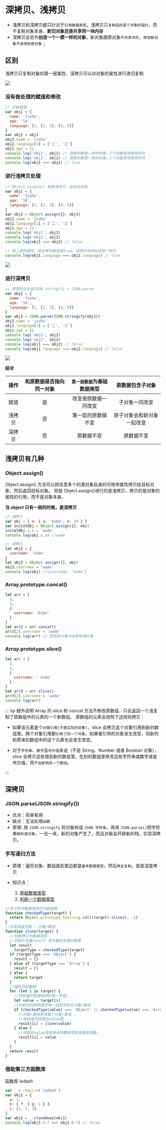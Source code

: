 # 深拷贝、浅拷贝

- 浅拷贝和深拷贝都只针对于`引用数据类型`，浅拷贝只`复制指向某个对象的指针`，而不复制对象本身，**新旧对象还是共享同一块内存**
- 深拷贝会另外**创造一个一模一样的对象**，新对象跟原对象`不共享内存`，`修改新对象不会改到原对象`；

## 区别

浅拷贝只复制对象的第一层属性、深拷贝可以对对象的属性进行递归复制

![](https://gitee.com/Jioho/img/raw/master/knowledge/20200614234832.png)

### 没有做处理的赋值和修改

```js
// 对象赋值
var obj1 = {
  name: 'Jioho',
  age: '18',
  language: [1, [2, 3], [4, 5]]
}
var obj2 = obj1
obj2.name = 'jioho'
obj2.language[1] = ['二', '三']
obj1.age = 22
console.log('obj1', obj1) // 获取的都是一样的对象。2个对象修改是同步的
console.log('obj2', obj2) // 获取的都是一样的对象。2个对象修改是同步的
console.log(obj1 === obj2) // true
```

### 进行浅拷贝处理

```js
// Object.assgin() 就是浅拷贝，后续会说到
var obj1 = {
  name: 'Jioho',
  age: '18',
  language: [1, [2, 3], [4, 5]]
}
var obj2 = Object.assign({}, obj1)
obj2.name = 'jioho'
obj2.language[1] = ['二', '三']
obj1.age = 22
console.log('obj1', obj1)
console.log('obj2', obj2)
console.log(obj1 === obj2) // false

// 第二层的属性，用全等判断还是true。说明内存地址还是一样的
console.log(obj1.language === obj2.language) // true
```

![](https://gitee.com/Jioho/img/raw/master/knowledge/20200614235647.png)

### 进行深拷贝

```js
// 常用的方法是JSON.stringify + JSON.parse
var obj1 = {
  name: 'Jioho',
  age: '18',
  language: [1, [2, 3], [4, 5]]
}
var obj2 = JSON.parse(JSON.stringify(obj1))
obj2.name = 'jioho'
obj2.language[1] = ['二', '三']
obj1.age = 22
console.log('obj1', obj1)
console.log('obj2', obj2)
console.log(obj1 === obj2) // false
console.log(obj1.language === obj2.language) // false
```

![](https://gitee.com/Jioho/img/raw/master/knowledge/20200615000343.png)

**结论**

|  操作  | 和原数据是否指向同一对象 | `第一层数据`为基础数据类型 |      原数据包含子对象      |
| :----: | :----------------------: | :------------------------: | :------------------------: |
|  赋值  |            是            |    改变使原数据一同改变    |       子对象一同改变       |
| 浅拷贝 |            否            |     第一层的原数据不变     | 原子对象会和新对象一起改变 |
| 深拷贝 |            否            |         原数据不变         |         原数据不变         |

## 浅拷贝有几种

### Object.assign()

Object.assign() 方法可以把任意多个的源对象自身的可枚举属性拷贝给目标对象，然后返回目标对象。
但是 Object.assign()进行的是浅拷贝，拷贝的是对象的属性的引用，而不是对象本身。

**当 object 只有一层的时候，是深拷贝**

```js
// 浅拷贝
var obj = { a: { a: 'kobe', b: 39 } }
var initalObj = Object.assign({}, obj)
initalObj.a.a = 'wade'
console.log(obj.a.a) //wade

// 深拷贝
let obj2 = {
  username: 'kobe'
}
let obj3 = Object.assign({}, obj)
obj3.username = 'wade'
console.log(obj) //{username: "kobe"}
```

### Array.prototype.concat()

```js
let arr = [
  1,
  3,
  {
    username: 'kobe'
  }
]
let arr2 = arr.concat()
arr2[2].username = 'wade'
console.log(arr) // 修改新对象也会影响源对象
```

### Array.prototype.slice()

```js
let arr = [
  1,
  3,
  {
    username: ' kobe'
  }
]
let arr3 = arr.slice()
arr3[2].username = 'wade'
console.log(arr)
```

::: tip 额外说明
Array 的 slice 和 concat 方法不修改原数组，只会返回一个浅复制了原数组中的元素的一个新数组。
原数组的元素会按照下述规则拷贝：

- 如果该元素是个`对象引用(不是实际的对象)`，slice 会拷贝这个对象引用到新的数组里。两个对象引用都`引用了同一个对象`。如果被引用的对象发生改变，则新的和原来的数组中的这个元素也会发生改变。

- 对于`字符串`、`数字`及`布尔值`来说（不是 String、Number 或者 Boolean 对象），slice 会拷贝这些值到新的数组里。在别的数组里修改这些字符串或数字或是布尔值，将`不会影响另一个数组`。

:::

## 深拷贝

### JSON.parse(JSON.stringify())

- 优点：简单易用
- 缺点：无法处理`函数`
- 原理: 用 `JSON.stringify` 将对象转成 `JSON 字符串`，再用 `JSON.parse()`把字符串`解析成对象`，一去一来，新的对象产生了，而且对象会开辟新的栈，实现深拷贝。

### 手写递归方法

- 原理：遍历对象、数组直到里边都是`基本数据类型`，然后`再去复制`，就是深度拷贝

- 知识点：

  1. [基础数据类型](./JS的数据类型.html)
  2. [判断一个数据类型](./typeof和instanceof.html)

```js
//定义检测数据类型的功能函数
function checkedType(target) {
  return Object.prototype.toString.call(target).slice(8, -1)
}
//实现深度克隆---对象/数组
function clone(target) {
  //判断拷贝的数据类型
  //初始化变量result 成为最终克隆的数据
  let result,
    targetType = checkedType(target)
  if (targetType === 'Object') {
    result = {}
  } else if (targetType === 'Array') {
    result = []
  } else {
    return target
  }
  //遍历目标数据
  for (let i in target) {
    //获取遍历数据结构的每一项值。
    let value = target[i]
    //判断目标结构里的每一值是否存在对象/数组
    if (checkedType(value) === 'Object' || checkedType(value) === 'Array') {
      //对象/数组里嵌套了对象/数组
      //继续遍历获取到value值
      result[i] = clone(value)
    } else {
      //获取到value值是基本的数据类型或者是函数。
      result[i] = value
    }
  }
  return result
}
```

### 借助第三方函数库

函数库 lodash

```js
var _ = require('lodash')
var obj1 = {
  a: 1,
  b: { f: { g: 1 } },
  c: [1, 2, 3]
}
var obj2 = _.cloneDeep(obj1)
console.log(obj1.b.f === obj2.b.f) // false
```
